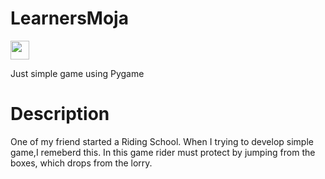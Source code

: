 # LearnersMoja
<a href="https://www.pygame.org/"><image src="https://github.com/nilupulmanodya/LearnersMoja/blob/main/pygame.png" width="30" height="30"></a><br>

Just simple game using Pygame
# Description
One of my friend started a Riding School. When I trying to develop simple game,I remeberd this. In this game rider must protect by jumping from the boxes, which drops from the lorry.
